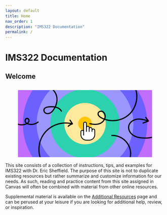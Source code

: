```yaml
---
layout: default
title: Home
nav_order: 1
description: "IMS322 Documentation"
permalink: /
---
```


# IMS322 Documentation

## Welcome
<div style="display: flex; justify-content: center;">
	<figure style="max-width: 500px"><img src="images/interaction-design.png" style="width: 100%"></figure>
</div>
This site consists of a collection of instructions, tips, and examples for IMS322 with Dr. Eric Sheffield. The purpose of this site is not to duplicate existing resources but rather summarize and customize information for our needs. As such, reading and practice content from this site assigned in Canvas will often be combined with material from other online resources.

Supplemental material is available on the [Additional Resources](general/resources) page and can be perused at your leisure if you are looking for additional help, review, or inspiration.